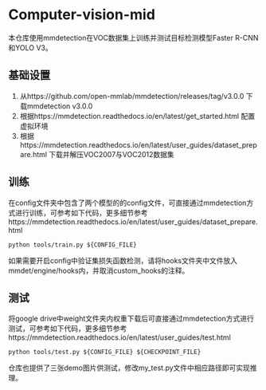 # Computer-vision-mid

本仓库使用mmdetection在VOC数据集上训练并测试目标检测模型Faster R-CNN和YOLO V3。

## 基础设置

1. 从https://github.com/open-mmlab/mmdetection/releases/tag/v3.0.0 下载mmdetection v3.0.0
2. 根据https://mmdetection.readthedocs.io/en/latest/get_started.html 配置虚拟环境
3. 根据https://mmdetection.readthedocs.io/en/latest/user_guides/dataset_prepare.html 下载并解压VOC2007与VOC2012数据集

## 训练

在config文件夹中包含了两个模型的的config文件，可直接通过mmdetection方式进行训练，可参考如下代码，更多细节参考https://mmdetection.readthedocs.io/en/latest/user_guides/dataset_prepare.html

`
python tools/train.py ${CONFIG_FILE}
`

如果需要开启config中验证集损失函数检测，请将hooks文件夹中文件放入mmdet/engine/hooks内，并取消custom_hooks的注释。

## 测试

将google drive中weight文件夹内权重下载后可直接通过mmdetection方式进行测试，可参考如下代码，更多细节参考https://mmdetection.readthedocs.io/en/latest/user_guides/test.html

`
python tools/test.py ${CONFIG_FILE} ${CHECKPOINT_FILE}
`

仓库也提供了三张demo图片供测试，修改my_test.py文件中相应路径即可实现推理。
